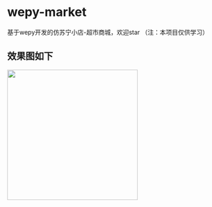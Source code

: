 # wepy-market
基于wepy开发的仿苏宁小店-超市商城，欢迎star  （注：本项目仅供学习）

## 效果图如下

<img src="https://user-images.githubusercontent.com/13715811/60734957-409c5f00-9f84-11e9-8749-285d649e1bd9.png" width="300">
